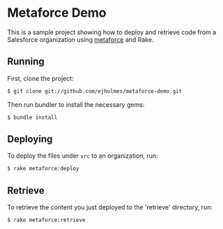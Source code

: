 # Metaforce Demo
This is a sample project showing how to deploy and retrieve code from a
Salesforce organization using
[metaforce](https://github.com/ejholmes/metaforce) and Rake.

## Running
First, clone the project:

```bash
$ git clone git://github.com/ejholmes/metaforce-demo.git
```

Then run bundler to install the necessary gems:

```bash
$ bundle install
```

## Deploying
To deploy the files under `src` to an organization, run:

```bash
$ rake metaforce:deploy
```


## Retrieve
To retrieve the content you just deployed to the 'retrieve' directory, run:

```bash
$ rake metaforce:retrieve
```
